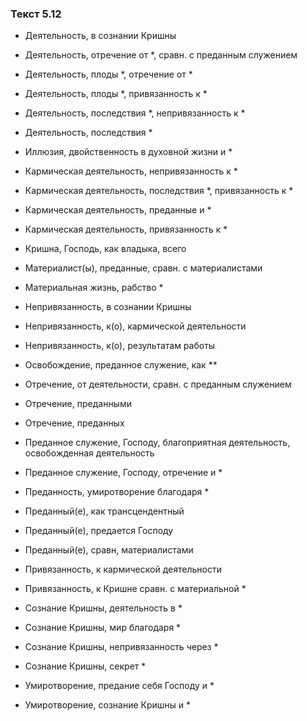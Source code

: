 ### Текст 5.12

- Деятельность, в сознании Кришны

- Деятельность, отречение от *, сравн. с преданным служением

- Деятельность, плоды *, отречение от *

- Деятельность, плоды *, привязанность к *

- Деятельность, последствия *, непривязанность к *

- Деятельность, последствия *

- Иллюзия, двойственность в духовной жизни и *

- Кармическая деятельность, непривязанность к *

- Кармическая деятельность, последствия *, привязанность к *

- Кармическая деятельность, преданные и *

- Кармическая деятельность, привязанность к *

- Кришна, Господь, как владыка, всего

- Материалист(ы), преданные, сравн. с материалистами

- Материальная жизнь, рабство *

- Непривязанность, в сознании Кришны

- Непривязанность, к(о), кармической деятельности

- Непривязанность, к(о), результатам работы

- Освобождение, преданное служение, как **

- Отречение, от деятельности, сравн. с преданным служением

- Отречение, преданными

- Отречение, преданных

- Преданное служение, Господу, благоприятная деятельность, освобожденная деятельность

- Преданное служение, Господу, отречение и *

- Преданность, умиротворение благодаря *

- Преданный(е), как трансцендентный

- Преданный(е), предается Господу

- Преданный(е), сравн, материалистами

- Привязанность, к кармической деятельности

- Привязанность, к Кришне сравн. с материальной *

- Сознание Кришны, деятельность в *

- Сознание Кришны, мир благодаря *

- Сознание Кришны, непривязанность через *

- Сознание Кришны, секрет *

- Умиротворение, предание себя Господу и *

- Умиротворение, сознание Кришны и *
	
